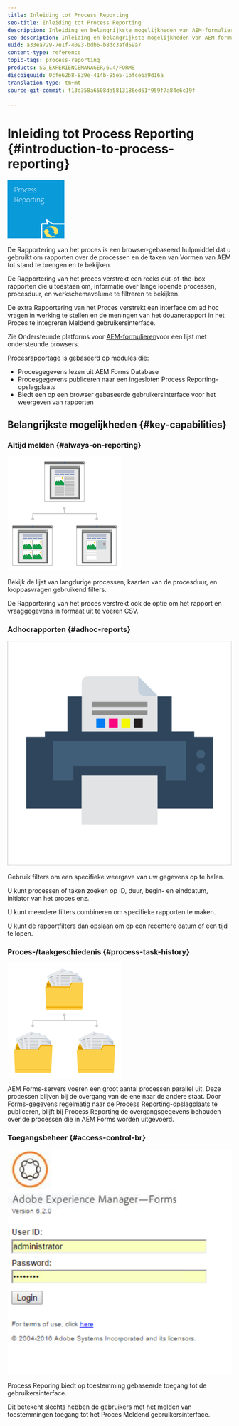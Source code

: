 ```yaml
---
title: Inleiding tot Process Reporting
seo-title: Inleiding tot Process Reporting
description: Inleiding en belangrijkste mogelijkheden van AEM-formulieren bij JEE Process Reporting
seo-description: Inleiding en belangrijkste mogelijkheden van AEM-formulieren bij JEE Process Reporting
uuid: a33ea729-7e1f-4093-bdb6-b8dc3afd59a7
content-type: reference
topic-tags: process-reporting
products: SG_EXPERIENCEMANAGER/6.4/FORMS
discoiquuid: 0cfe62b8-839e-414b-95e5-1bfce6a9d16a
translation-type: tm+mt
source-git-commit: f13d358a6508da5813186ed61f959f7a84e6c19f

---
```



# Inleiding tot Process Reporting {#introduction-to-process-reporting}

![procesrapportage](assets/process-reporting.png)

De Rapportering van het proces is een browser-gebaseerd hulpmiddel dat u gebruikt om rapporten over de processen en de taken van Vormen van AEM tot stand te brengen en te bekijken.

De Rapportering van het proces verstrekt een reeks out-of-the-box rapporten die u toestaan om, informatie over lange lopende processen, procesduur, en werkschemavolume te filtreren te bekijken.

De extra Rapportering van het Proces verstrekt een interface om ad hoc vragen in werking te stellen en de meningen van het douanerapport in het Proces te integreren Meldend gebruikersinterface.

Zie Ondersteunde platforms voor [AEM-formulieren](/help/forms/using/aem-forms-jee-supported-platforms.md)voor een lijst met ondersteunde browsers.

Procesrapportage is gebaseerd op modules die:

* Procesgegevens lezen uit AEM Forms Database
* Procesgegevens publiceren naar een ingesloten Process Reporting-opslagplaats
* Biedt een op een browser gebaseerde gebruikersinterface voor het weergeven van rapporten

## Belangrijkste mogelijkheden {#key-capabilities}

### Altijd melden {#always-on-reporting}

![locatiebeheer](assets/site-management.png)

Bekijk de lijst van langdurige processen, kaarten van de procesduur, en looppasvragen gebruikend filters.

De Rapportering van het proces verstrekt ook de optie om het rapport en vraaggegevens in formaat uit te voeren CSV.

### Adhocrapporten {#adhoc-reports}

![afdrukken-&amp;-color](assets/print-&-colour.png)

Gebruik filters om een specifieke weergave van uw gegevens op te halen.

U kunt processen of taken zoeken op ID, duur, begin- en einddatum, initiator van het proces enz.

U kunt meerdere filters combineren om specifieke rapporten te maken.

U kunt de rapportfilters dan opslaan om op een recentere datum of een tijd te lopen.

### Proces-/taakgeschiedenis {#process-task-history}

![bestandsbeheer](assets/file-management.png)

AEM Forms-servers voeren een groot aantal processen parallel uit. Deze processen blijven bij de overgang van de ene naar de andere staat. Door Forms-gegevens regelmatig naar de Process Reporting-opslagplaats te publiceren, blijft bij Process Reporting de overgangsgegevens behouden over de processen die in AEM Forms worden uitgevoerd.

### Toegangsbeheer {#access-control-br}

![naamloos](assets/untitled.png)

Process Reporing biedt op toestemming gebaseerde toegang tot de gebruikersinterface.

Dit betekent slechts hebben de gebruikers met het melden van toestemmingen toegang tot het Proces Meldend gebruikersinterface.


